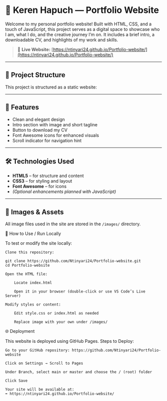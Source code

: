 

# 🌟 Keren Hapuch — Portfolio Website

Welcome to my personal portfolio website! Built with HTML, CSS, and a touch of JavaScript, this project serves as a digital space to showcase who I am, what I do, and the creative journey I’m on. It includes a brief intro, a downloadable CV, and highlights of my work and skills.

> 🔗 **Live Website:** [https://ntinyari24.github.io/Portfolio-website/](https://ntinyari24.github.io/Portfolio-website/)

---

## 📁 Project Structure

This project is structured as a static website:


---

## 🚀 Features

- Clean and elegant design
- Intro section with image and short tagline
- Button to download my CV
- Font Awesome icons for enhanced visuals
- Scroll indicator for navigation hint

---

## 🛠️ Technologies Used

- **HTML5** – for structure and content  
- **CSS3** – for styling and layout  
- **Font Awesome** – for icons  
- *(Optional enhancements planned with JavaScript)*

---

## 📸 Images & Assets

All image files used in the site are stored in the `/images/` directory.  

📄 How to Use / Run Locally

To test or modify the site locally:

    Clone this repository:

    git clone https://github.com/Ntinyari24/Portfolio-website.git
    cd Portfolio-website

    Open the HTML file:

        Locate index.html

        Open it in your browser (double-click or use VS Code’s Live Server)

    Modify styles or content:

        Edit style.css or index.html as needed

        Replace image with your own under /images/

🌐 Deployment

This website is deployed using GitHub Pages.
Steps to Deploy:

    Go to your GitHub repository: https://github.com/Ntinyari24/Portfolio-website

    Click on Settings → Scroll to Pages

    Under Branch, select main or master and choose the / (root) folder

    Click Save

    Your site will be available at:
    ➡️ https://ntinyari24.github.io/Portfolio-website/

